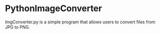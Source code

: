 # PythonImageConverter

ImgConverter.py is a simple program that allows users to convert files from JPG to PNG.

